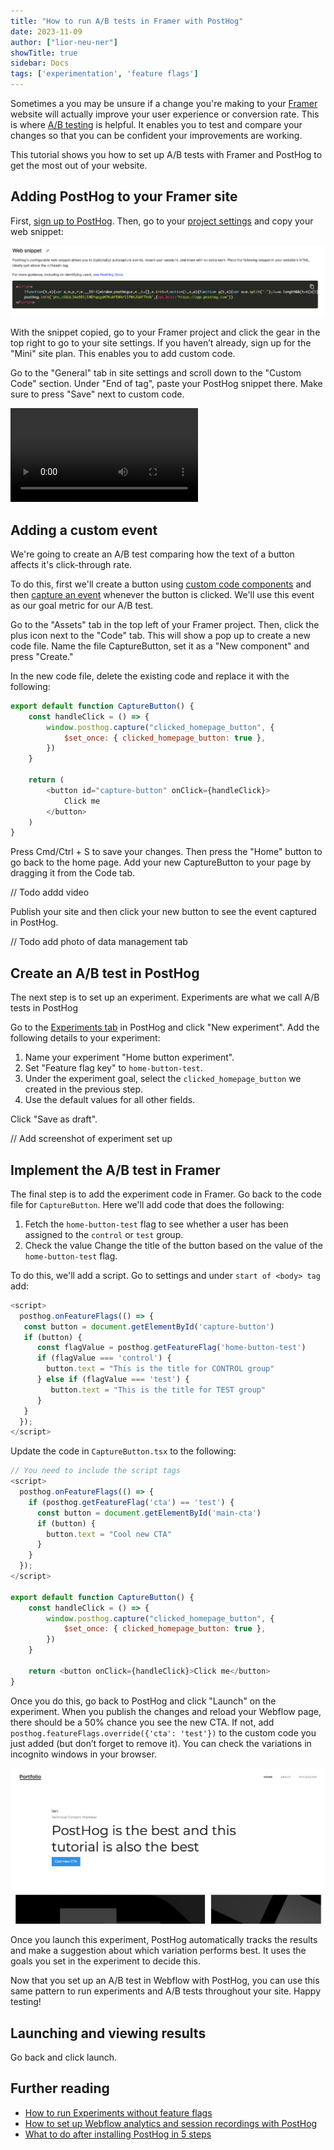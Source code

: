 ```yaml
---
title: "How to run A/B tests in Framer with PostHog"
date: 2023-11-09
author: ["lior-neu-ner"]
showTitle: true
sidebar: Docs
tags: ['experimentation', 'feature flags']
---
```


Sometimes a you may be unsure if a change you're making to your [Framer](https://www.framer.com/) website will actually improve your user experience or conversion rate. This is where [A/B testing](/ab-testing) is helpful. It enables you to test and compare your changes so that you can be confident your improvements are working.

This tutorial shows you how to set up A/B tests with Framer and PostHog to get the most out of your website.

## Adding PostHog to your Framer site

First, [sign up to PostHog](https://app.posthog.com/signup). Then, go to your [project settings](https://app.posthog.com/settings/project) and copy your web snippet:

![PostHog web snippet](../images/tutorials/framer-ab-tests/web-snippet.png)

With the snippet copied, go to your Framer project and click the gear in the top right to go to your site settings. If you haven’t already, sign up for the "Mini" site plan. This enables you to add custom code.

Go to the "General" tab in site settings and scroll down to the "Custom Code" section. Under "End of <head> tag", paste your PostHog snippet there. Make sure to press "Save" next to custom code.

![Script](../images/tutorials/framer-analytics/script.mp4)

## Adding a custom event

We're going to create an A/B test comparing how the text of a button affects it's click-through rate.

To do this, first we'll create a button using [custom code components](https://www.framer.com/developers/#code-components) and then [capture an event](/docs/product-analytics/capture-events) whenever the button is clicked. We'll use this event as our goal metric for our A/B test.

Go to the "Assets" tab in the top left of your Framer project. Then, click the plus icon next to the "Code" tab. This will show a pop up to create a new code file. Name the file CaptureButton, set it as a "New component" and press "Create."

In the new code file, delete the existing code and replace it with the following:

```js
export default function CaptureButton() {
    const handleClick = () => {
        window.posthog.capture("clicked_homepage_button", {
            $set_once: { clicked_homepage_button: true },
        })
    }

    return (
        <button id="capture-button" onClick={handleClick}>
            Click me
        </button>
    )
}
```

Press Cmd/Ctrl + S to save your changes. Then press the "Home" button to go back to the home page. Add your new 
CaptureButton to your page by dragging it from the Code tab.

// Todo addd video

Publish your site and then click your new button to see the event captured in PostHog.

// Todo add photo of data management tab



## Create an A/B test in PostHog

The next step is to set up an experiment. Experiments are what we call A/B tests in PostHog

Go to the [Experiments tab](https://app.posthog.com/experiments) in PostHog and click "New experiment". Add the following details to your experiment:

1. Name your experiment "Home button experiment".
2. Set "Feature flag key" to `home-button-test`.
3. Under the experiment goal, select the `clicked_homepage_button` we created in the previous step.
4. Use the default values for all other fields.

Click "Save as draft".

// Add screenshot of experiment set up 

## Implement the A/B test in Framer

The final step is to add the experiment code in Framer. Go back to the code file for `CaptureButton`. Here we'll add code that does the following:

1. Fetch the `home-button-test` flag to see whether a user has been assigned to the `control` or `test` group.
2. Check the value Change the title of the button based on the value of the `home-button-test` flag.

To do this, we'll add a script. Go to settings and under `start of <body> tag` add:

```js
<script>
  posthog.onFeatureFlags(() => {
   const button = document.getElementById('capture-button')
   if (button) {
      const flagValue = posthog.getFeatureFlag('home-button-test')
      if (flagValue === 'control') {
        button.text = "This is the title for CONTROL group"
      } else if (flagValue === 'test') {
         button.text = "This is the title for TEST group"
      }
   }
  });
</script>
```

Update the code in `CaptureButton.tsx` to the following:

```js
// You need to include the script tags
<script>
  posthog.onFeatureFlags(() => {
    if (posthog.getFeatureFlag('cta') == 'test') {
      const button = document.getElementById('main-cta')
      if (button) {
        button.text = "Cool new CTA"
      }
    }
  });
</script>

export default function CaptureButton() {
    const handleClick = () => {
        window.posthog.capture("clicked_homepage_button", {
            $set_once: { clicked_homepage_button: true },
        })
    }

    return <button onClick={handleClick}>Click me</button>
}
```

Once you do this, go back to PostHog and click "Launch" on the experiment. When you publish the changes and reload your Webflow page, there should be a 50% chance you see the new CTA. If not, add `posthog.featureFlags.override({'cta': 'test'})` to the custom code you just added (but don’t forget to remove it). You can check the variations in incognito windows in your browser.

![CTA changed](../images/tutorials/webflow-ab-tests/cta.png)

Once you launch this experiment, PostHog automatically tracks the results and make a suggestion about which variation performs best. It uses the goals you set in the experiment to decide this. 

Now that you set up an A/B test in Webflow with PostHog, you can use this same pattern to run experiments and A/B tests throughout your site. Happy testing!

## Launching and viewing results

Go back and click launch.

## Further reading

- [How to run Experiments without feature flags](/docs/experiments/running-experiments-without-feature-flags)
- [How to set up Webflow analytics and session recordings with PostHog](/tutorials/webflow)
- [What to do after installing PostHog in 5 steps](/tutorials/next-steps-after-installing)